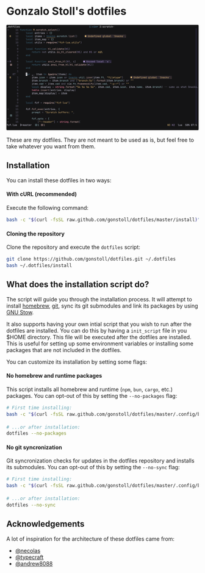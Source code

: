 # Gonzalo Stoll's dotfiles

<img src="other/images/screenshot.png" alt="Dotfiles screenshot" />

These are my dotfiles. They are not meant to be used as is, but feel free to
take whatever you want from them.

## Installation

You can install these dotfiles in two ways:

#### With cURL (recommended)

Execute the following command:

```sh
bash -c "$(curl -fsSL raw.github.com/gonstoll/dotfiles/master/install)"
```

#### Cloning the repository

Clone the repository and execute the `dotfiles` script:

```sh
git clone https://github.com/gonstoll/dotfiles.git ~/.dotfiles
bash ~/.dotfiles/install
```

## What does the installation script do?

The script will guide you through the installation process. It will attempt to
install [homebrew](https://brew.sh/), [git](https://git-scm.com/), sync its git
submodules and link its packages by using [GNU
Stow](https://www.gnu.org/software/stow/).

It also supports having your own intial script that you wish to run after the
dotfiles are installed. You can do this by having a `init_script` file in you
$HOME directory. This file will be executed after the dotfiles are installed.
This is useful for setting up some environment variables or installing some
packages that are not included in the dotfiles.

You can customize its installation by setting some flags:

#### No homebrew and runtime packages

This script installs all homebrew and runtime (`npm`, `bun`, `cargo`, etc.)
packages. You can opt-out of this by setting the `--no-packages` flag:

```sh
# First time installing:
bash -c "$(curl -fsSL raw.github.com/gonstoll/dotfiles/master/.config/bin/dotfiles) -- --no-packages"

# ...or after installation:
dotfiles --no-packages
```

#### No git syncronization

Git syncronization checks for updates in the dotfiles repository and installs
its submodules. You can opt-out of this by setting the `--no-sync` flag:

```sh
# First time installing:
bash -c "$(curl -fsSL raw.github.com/gonstoll/dotfiles/master/.config/bin/dotfiles) -- --no-sync"

# ...or after installation:
dotfiles --no-sync
```

## Acknowledgements

A lot of inspiration for the architecture of these dotfiles came from:

- [@necolas](https://github.com/necolas/dotfiles/tree/master)
- [@typecraft](https://github.com/typecraft-dev/dotfiles)
- [@andrew8088](https://github.com/andrew8088/dotfiles)
